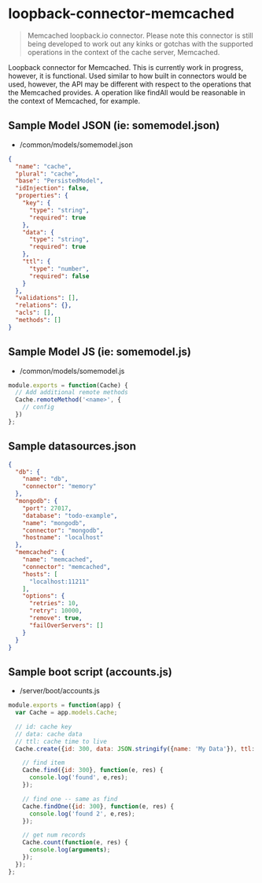 # loopback-connector-memcached

> Memcached loopback.io connector. Please note this connector is still being developed to work out any kinks or gotchas with the supported operations in the context of the cache server, Memcached. 

Loopback connector for Memcached. This is currently work in progress, however, it is functional. Used similar to how built in connectors would be used, however, the API may be different with respect to the operations that the Memcached provides. A operation like findAll would be reasonable in the context of Memcached, for example.


## Sample Model JSON (ie: somemodel.json)

- /common/models/somemodel.json

```json
{
  "name": "cache",
  "plural": "cache",
  "base": "PersistedModel",
  "idInjection": false,
  "properties": {
    "key": {
      "type": "string",
      "required": true
    },
    "data": {
      "type": "string",
      "required": true
    },
    "ttl": {
      "type": "number",
      "required": false
    }
  },
  "validations": [],
  "relations": {},
  "acls": [],
  "methods": []
}
```

## Sample Model JS (ie: somemodel.js)

- /common/models/somemodel.js

```javascript
module.exports = function(Cache) {
  // Add additional remote methods
  Cache.remoteMethod('<name>', {
    // config
  })
};
```

## Sample datasources.json
```json
{
  "db": {
    "name": "db",
    "connector": "memory"
  },
  "mongodb": {
    "port": 27017,
    "database": "todo-example",
    "name": "mongodb",
    "connector": "mongodb",
    "hostname": "localhost"
  },
  "memcached": {
    "name": "memcached",
    "connector": "memcached",
    "hosts": [
      "localhost:11211"
    ],
    "options": {
      "retries": 10,
      "retry": 10000,
      "remove": true,
      "failOverServers": []
    }
  }
}
```

## Sample boot script (accounts.js) 
- /server/boot/accounts.js
```javascript
module.exports = function(app) {
  var Cache = app.models.Cache;

  // id: cache key
  // data: cache data
  // ttl: cache time to live
  Cache.create({id: 300, data: JSON.stringify({name: 'My Data'}), ttl: 600}, function(e, res) {

    // find item
    Cache.find({id: 300}, function(e, res) {
      console.log('found', e,res);
    });

    // find one -- same as find
    Cache.findOne({id: 300}, function(e, res) {
      console.log('found 2', e,res);
    });

    // get num records
    Cache.count(function(e, res) {
      console.log(arguments);
    });
  });
};
```